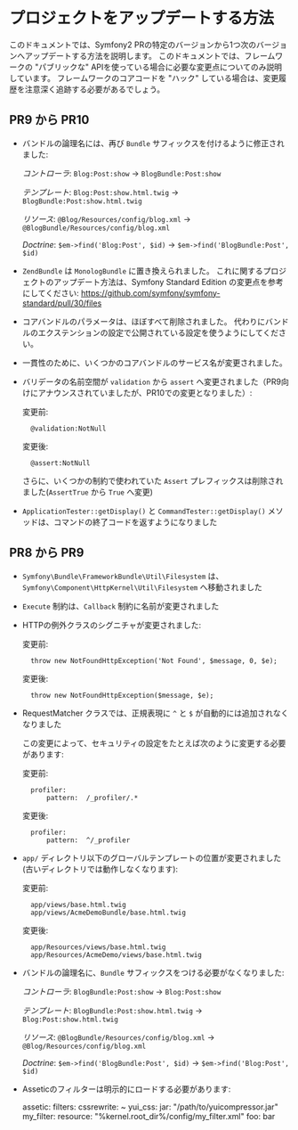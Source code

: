 プロジェクトをアップデートする方法
==================================

このドキュメントでは、Symfony2 PRの特定のバージョンから1つ次のバージョンへアップデートする方法を説明します。
このドキュメントでは、フレームワークの "パブリックな" APIを使っている場合に必要な変更点についてのみ説明しています。
フレームワークのコアコードを "ハック" している場合は、変更履歴を注意深く追跡する必要があるでしょう。

PR9 から PR10
-------------

* バンドルの論理名には、再び `Bundle` サフィックスを付けるように修正されました:

    *コントローラ*: `Blog:Post:show` -> `BlogBundle:Post:show`

    *テンプレート*: `Blog:Post:show.html.twig` -> `BlogBundle:Post:show.html.twig`

    *リソース*:     `@Blog/Resources/config/blog.xml` -> `@BlogBundle/Resources/config/blog.xml`

    *Doctrine*:     `$em->find('Blog:Post', $id)` -> `$em->find('BlogBundle:Post', $id)`

* `ZendBundle` は `MonologBundle` に置き換えられました。
  これに関するプロジェクトのアップデート方法は、Symfony Standard Edition の変更点を参考にしてください:
  https://github.com/symfony/symfony-standard/pull/30/files

* コアバンドルのパラメータは、ほぼすべて削除されました。
  代わりにバンドルのエクステンションの設定で公開されている設定を使うようにしてください。

* 一貫性のために、いくつかのコアバンドルのサービス名が変更されました。

* バリデータの名前空間が `validation` から `assert` へ変更されました（PR9向けにアナウンスされていましたが、PR10での変更となりました）:

    変更前:

        @validation:NotNull

    変更後:

        @assert:NotNull

    さらに、いくつかの制約で使われていた `Assert` プレフィックスは削除されました(`AssertTrue` から `True` へ変更)

* `ApplicationTester::getDisplay()` と `CommandTester::getDisplay()` メソッドは、コマンドの終了コードを返すようになりました


PR8 から PR9
------------

* `Symfony\Bundle\FrameworkBundle\Util\Filesystem` は、`Symfony\Component\HttpKernel\Util\Filesystem` へ移動されました

* `Execute` 制約は、`Callback` 制約に名前が変更されました

* HTTPの例外クラスのシグニチャが変更されました:

    変更前:

        throw new NotFoundHttpException('Not Found', $message, 0, $e);

    変更後:

        throw new NotFoundHttpException($message, $e);

* RequestMatcher クラスでは、正規表現に `^` と `$` が自動的には追加されなくなりました

    この変更によって、セキュリティの設定をたとえば次のように変更する必要があります:

    変更前:

        profiler:
            pattern:  /_profiler/.*

    変更後:

        profiler:
            pattern:  ^/_profiler

* `app/` ディレクトリ以下のグローバルテンプレートの位置が変更されました(古いディレクトリでは動作しなくなります):

    変更前:

        app/views/base.html.twig
        app/views/AcmeDemoBundle/base.html.twig

    変更後:

        app/Resources/views/base.html.twig
        app/Resources/AcmeDemo/views/base.html.twig

* バンドルの論理名に、`Bundle` サフィックスをつける必要がなくなりました:

    *コントローラ*: `BlogBundle:Post:show` -> `Blog:Post:show`

    *テンプレート*: `BlogBundle:Post:show.html.twig` -> `Blog:Post:show.html.twig`

    *リソース*:     `@BlogBundle/Resources/config/blog.xml` -> `@Blog/Resources/config/blog.xml`

    *Doctrine*:    `$em->find('BlogBundle:Post', $id)` -> `$em->find('Blog:Post', $id)`

* Asseticのフィルターは明示的にロードする必要があります:

    assetic:
        filters:
            cssrewrite: ~
            yui_css:
                jar: "/path/to/yuicompressor.jar"
            my_filter:
                resource: "%kernel.root_dir%/config/my_filter.xml"
                foo:      bar
